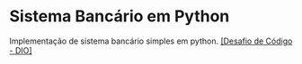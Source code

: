 ﻿# Sistema Bancário em Python
Implementação de sistema bancário simples em python. [[Desafio de Código - DIO]](https://www.dio.me)
